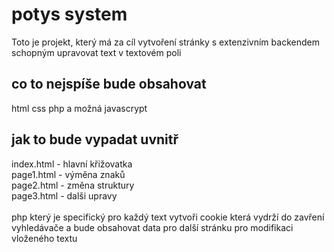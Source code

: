 # potys system
Toto je projekt, který má za cíl vytvoření stránky s extenzivním backendem schopným upravovat text v textovém poli                                               <br>

## co to nejspíše bude obsahovat
html css php a možná javascrypt                                                                                                                                  <br>

## jak to bude vypadat uvnitř
  index.html - hlavní křižovatka                                                                                                                                 <br>
  page1.html - výměna znaků                                                                                                                                      <br>
  page2.html - změna struktury                                                                                                                                   <br>
  page3.html - dalši upravy                                                                                                                                      <br>
                                                                                                                                                                 <br>
php který je specifický pro každý text vytvoři cookie která vydrží do zavření vyhledávače a bude obsahovat data pro další stránku pro modifikaci vloženého textu <br>


